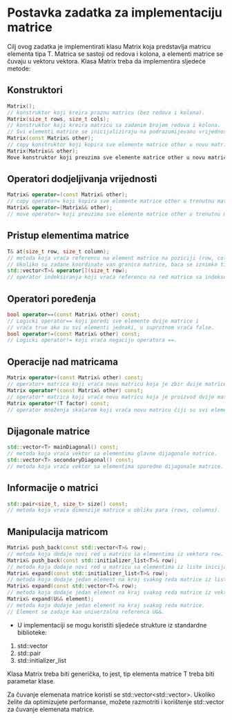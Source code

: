 # Postavka zadatka za implementaciju matrice

Cilj ovog zadatka je implementirati klasu Matrix koja predstavlja matricu elementa tipa T.
Matrica se sastoji od redova i kolona, a elementi matrice se čuvaju u vektoru vektora.
Klasa Matrix treba da implementira sljedeće metode:

## Konstruktori

```c++
Matrix();
// konstruktor koji kreira praznu matricu (bez redova i kolona).
Matrix(size_t rows, size_t cols);
// konstruktor koji kreira matricu sa zadanim brojem redova i kolona.
// Svi elementi matrice se inicijaliziraju na podrazumijevanu vrijednost tipa T.
Matrix(const Matrix& other);
// copy konstruktor koji kopira sve elemente matrice other u novu matricu.
Matrix(Matrix&& other);
Move konstruktor koji preuzima sve elemente matrice other u novu matricu.
```

## Operatori dodjeljivanja vrijednosti

```c++
Matrix& operator=(const Matrix& other);
// copy operator= koji kopira sve elemente matrice other u trenutnu matricu.
Matrix& operator=(Matrix&& other);
// move operator= koji preuzima sve elemente matrice other u trenutnu matricu.
```
## Pristup elementima matrice
```c++
T& at(size_t row, size_t column);
// metoda koja vraća referencu na element matrice na poziciji (row, column).
// Ukoliko su zadane koordinate van granica matrice, baca se iznimka tipa std::out_of_range.
std::vector<T>& operator[](size_t row);
// operator indeksiranja koji vraća referencu na red matrice sa indeksom row.
```

## Operatori poređenja
```c++
bool operator==(const Matrix& other) const;
// Logicki operator== koji poredi sve elemente dvije matrice i
// vraća true ako su svi elementi jednaki, u suprotnom vraća false.
bool operator!=(const Matrix& other) const;
// Logicki operator!= koji vraća negaciju operatora ==.
```

## Operacije nad matricama
```c++
Matrix operator+(const Matrix& other) const;
// operator+ matrica koji vraća novu matricu koja je zbir dvije matrice.
Matrix operator*(const Matrix& other) const;
// operator* matrica koji vraća novu matricu koja je proizvod dvije matrice.
Matrix operator*(T factor) const;
// operator množenja skalarom koji vraća novu matricu čiji su svi elementi pomnoženi sa factor.
```

## Dijagonale matrice
```c++
std::vector<T> mainDiagonal() const;
// metoda koja vraća vektor sa elementima glavne dijagonale matrice.
std::vector<T> secondaryDiagonal() const;
// metoda koja vraća vektor sa elementima sporedne dijagonale matrice.
```
## Informacije o matrici
```c++
std::pair<size_t, size_t> size() const;
// metoda koja vraća dimenzije matrice u obliku para (rows, columns).
```

## Manipulacija matricom
```c++
Matrix& push_back(const std::vector<T>& row);
// metoda koja dodaje novi red u matricu sa elementima iz vektora row.
Matrix& push_back(const std::initializer_list<T>& row);
// metoda koja dodaje novi red u matricu sa elementima iz liste inicijalizacije row.
Matrix& expand(const std::initializer_list<T>& row);
// metoda koja dodaje jedan element na kraj svakog reda matrice iz liste inicijalizacije row.
Matrix& expand(const std::vector<T>& row);
// metoda koja dodaje jedan element na kraj svakog reda matrice iz vektora row.
Matrix& expand(U&& element);
// metoda koja dodaje jedan element na kraj svakog reda matrice. 
// Element se zadaje kao univerzalna referenca U&&.
```

- U implementaciji se mogu koristiti sljedeće strukture iz standardne biblioteke:

1. std::vector
2. std::pair
3. std::initializer_list

Klasa Matrix treba biti generička, to jest, tip elementa matrice T treba biti parametar klase.

Za čuvanje elemenata matrice koristi se std::vector<std::vector<T>>. 
Ukoliko želite da optimizujete performanse, možete razmotriti i korištenje std::vector<T> 
za čuvanje elemenata matrice.
